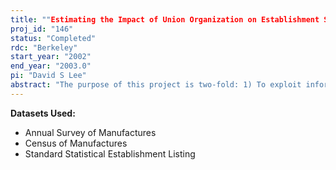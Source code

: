 ```yaml
---
title: ""Estimating the Impact of Union Organization on Establishment Survival and Employment: Evidence from Census and Commercial Market Research Data""
proj_id: "146"
status: "Completed"
rdc: "Berkeley"
start_year: "2002"
end_year: "2003.0"
pi: "David S Lee"
abstract: "The purpose of this project is two-fold: 1) To exploit information on voting patterns from NLRB representation elections to generate quasi-experimental estimates of the impact of certification and unionization on business establishment survival and employment using the Longitudinal Research Database (LRD), and 2) to assess the reliability of both the LRD employment variable as well as its record linkage over time using an alternative and independent measure obtained from a commercially-available establishment-level database on survival and employment levels."
---
```


**Datasets Used:**

  - Annual Survey of Manufactures 
  - Census of Manufactures 
  - Standard Statistical Establishment Listing 

